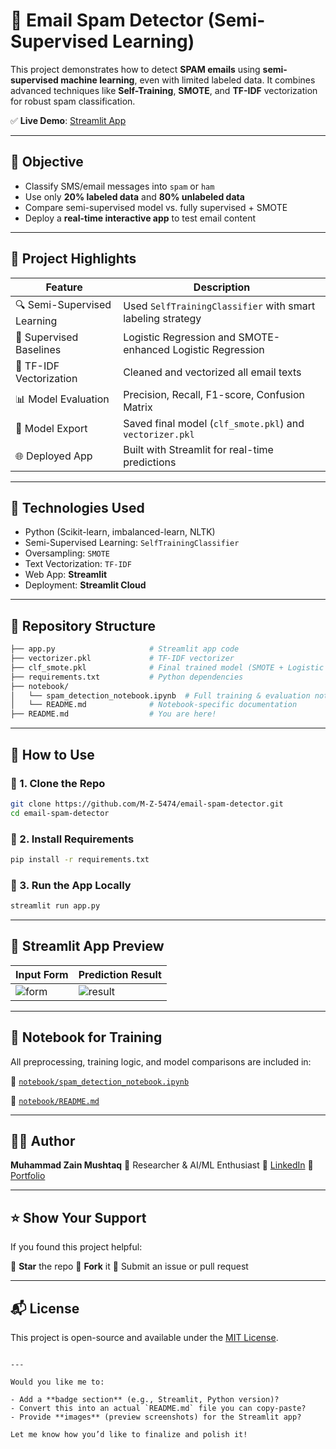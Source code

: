 
# 📧 Email Spam Detector (Semi-Supervised Learning)

This project demonstrates how to detect **SPAM emails** using **semi-supervised machine learning**, even with limited labeled data. It combines advanced techniques like **Self-Training**, **SMOTE**, and **TF-IDF** vectorization for robust spam classification.

✅ **Live Demo**: [Streamlit App](https://email-spam-detector-9tmtkvxeaqjq8sq4gcvkqp.streamlit.app)

---

## 🎯 Objective

- Classify SMS/email messages into `spam` or `ham`
- Use only **20% labeled data** and **80% unlabeled data**
- Compare semi-supervised model vs. fully supervised + SMOTE
- Deploy a **real-time interactive app** to test email content

---

## 🚀 Project Highlights

| Feature | Description |
|--------|-------------|
| 🔍 Semi-Supervised Learning | Used `SelfTrainingClassifier` with smart labeling strategy |
| 🧪 Supervised Baselines | Logistic Regression and SMOTE-enhanced Logistic Regression |
| 🧠 TF-IDF Vectorization | Cleaned and vectorized all email texts |
| 📊 Model Evaluation | Precision, Recall, F1-score, Confusion Matrix |
| 🧱 Model Export | Saved final model (`clf_smote.pkl`) and `vectorizer.pkl` |
| 🌐 Deployed App | Built with Streamlit for real-time predictions |

---

## 🧠 Technologies Used

- Python (Scikit-learn, imbalanced-learn, NLTK)
- Semi-Supervised Learning: `SelfTrainingClassifier`
- Oversampling: `SMOTE`
- Text Vectorization: `TF-IDF`
- Web App: **Streamlit**
- Deployment: **Streamlit Cloud**

---

## 📂 Repository Structure

```bash
├── app.py                     # Streamlit app code
├── vectorizer.pkl             # TF-IDF vectorizer
├── clf_smote.pkl              # Final trained model (SMOTE + Logistic Regression)
├── requirements.txt           # Python dependencies
├── notebook/
│   └── spam_detection_notebook.ipynb  # Full training & evaluation notebook
│   └── README.md              # Notebook-specific documentation
├── README.md                  # You are here!
````

---

## 🧪 How to Use

### 🔹 1. Clone the Repo

```bash
git clone https://github.com/M-Z-5474/email-spam-detector.git
cd email-spam-detector
```

### 🔹 2. Install Requirements

```bash
pip install -r requirements.txt
```

### 🔹 3. Run the App Locally

```bash
streamlit run app.py
```

---

## 📸 Streamlit App Preview

| Input Form                               | Prediction Result                          |
| ---------------------------------------- | ------------------------------------------ |
| ![form](https://github.com/M-Z-5474/email-spam-detector/tree/main/assets/input_form.png) | ![result](https://github.com/M-Z-5474/email-spam-detector/tree/main/assets/prediction_result.png) |

---

## 📓 Notebook for Training

All preprocessing, training logic, and model comparisons are included in:

📁 [`notebook/spam_detection_notebook.ipynb`](notebook/spam_detection_notebook.ipynb)

📄 [`notebook/README.md`](notebook/README.md)

---

## 🧑‍💻 Author

**Muhammad Zain Mushtaq**
📍 Researcher & AI/ML Enthusiast
🔗 [LinkedIn](https://www.linkedin.com/in/muhammad-zain-m-a75163358)
💼 [Portfolio](https://github.com/M-Z-5474)

---

## ⭐ Show Your Support

If you found this project helpful:

🌟 **Star** the repo
🔁 **Fork** it
🐞 Submit an issue or pull request

---

## 📬 License

This project is open-source and available under the [MIT License](LICENSE).

```

---

Would you like me to:

- Add a **badge section** (e.g., Streamlit, Python version)?
- Convert this into an actual `README.md` file you can copy-paste?
- Provide **images** (preview screenshots) for the Streamlit app?

Let me know how you’d like to finalize and polish it!
```
